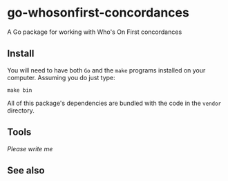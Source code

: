# go-whosonfirst-concordances

A Go package for working with Who's On First concordances

## Install

You will need to have both `Go` and the `make` programs installed on your computer. Assuming you do just type:

```
make bin
```

All of this package's dependencies are bundled with the code in the `vendor` directory.

## Tools

_Please write me_

## See also


